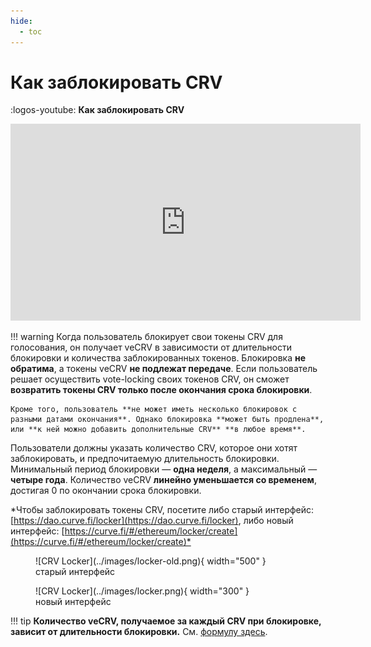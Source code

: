 ```yaml
---
hide:
  - toc
---
```


<h1>Как заблокировать CRV</h1>

:logos-youtube: **Как заблокировать CRV**

<div style="display: block; margin-left: auto; margin-right: auto; width: 560px;">
  <iframe width="560" height="315" src="https://www.youtube.com/embed/8GAI1lopEdU" frameborder="0" allow="accelerometer; autoplay; clipboard-write; encrypted-media; gyroscope; picture-in-picture" allowfullscreen></iframe>
</div>


!!! warning
    Когда пользователь блокирует свои токены CRV для голосования, он получает veCRV в зависимости от длительности блокировки и количества заблокированных токенов. Блокировка **не обратима**, а токены veCRV **не подлежат передаче**. Если пользователь решает осуществить vote-locking своих токенов CRV, он сможет **возвратить токены CRV только после окончания срока блокировки**.

    Кроме того, пользователь **не может иметь несколько блокировок с разными датами окончания**. Однако блокировка **может быть продлена**, или **к ней можно добавить дополнительные CRV** **в любое время**.


Пользователи должны указать количество CRV, которое они хотят заблокировать, и предпочитаемую длительность блокировки. Минимальный период блокировки — **одна неделя**, а максимальный — **четыре года**. Количество veCRV **линейно уменьшается со временем**, достигая 0 по окончании срока блокировки.


*Чтобы заблокировать токены CRV, посетите либо старый интерфейс: [https://dao.curve.fi/locker](https://dao.curve.fi/locker), либо новый интерфейс: [https://curve.fi/#/ethereum/locker/create](https://curve.fi/#/ethereum/locker/create)*​


<figure markdown>
  ![CRV Locker](../images/locker-old.png){ width="500" }
  <figcaption>старый интерфейс</figcaption>
</figure>

<figure markdown>
  ![CRV Locker](../images/locker.png){ width="300" }
  <figcaption>новый интерфейс</figcaption>
</figure>


!!! tip
    **Количество veCRV, получаемое за каждый CRV при блокировке, зависит от длительности блокировки.** См. [формулу здесь](./overview.md#crv-to-vecrv-formula).

